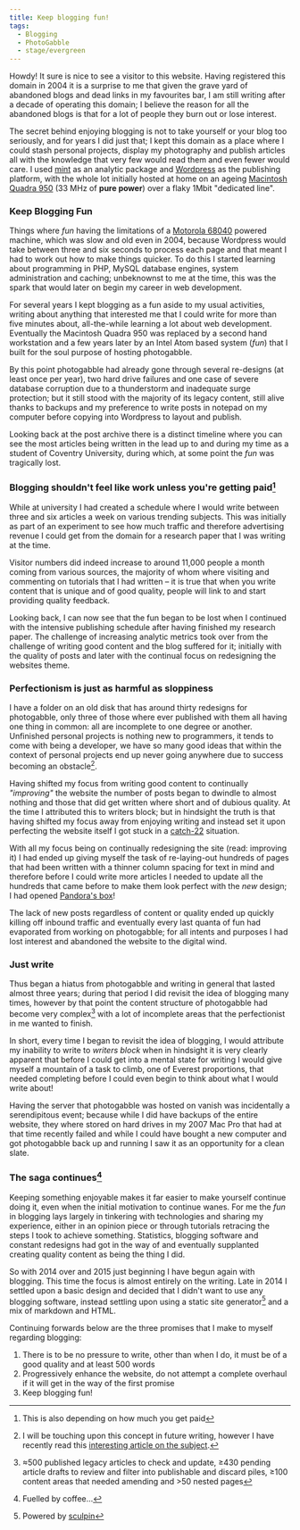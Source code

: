```yaml
---
title: Keep blogging fun!
tags:
  - Blogging
  - PhotoGabble
  - stage/evergreen
---
```


Howdy! It sure is nice to see a visitor to this website. Having registered this domain in 2004 it is a surprise to me that given the grave yard of abandoned blogs and dead links in my favourites bar, I am still writing after a decade of operating this domain; I believe the reason for all the abandoned blogs is that for a lot of people they burn out or lose interest.

The secret behind enjoying blogging is not to take yourself or your blog too seriously, and for years I did just that; I kept this domain as a place where I could stash personal projects, display my photography and publish articles all with the knowledge that very few would read them and even fewer would care. I used [mint](http://haveamint.com/) as an analytic package and [Wordpress](https://wordpress.org/) as the publishing platform, with the whole lot initially hosted at home on an ageing [Macintosh Quadra 950](http://en.wikipedia.org/wiki/Macintosh_Quadra_950) (33 MHz of **pure power**) over a flaky 1Mbit "dedicated line".

### Keep Blogging Fun

Things where *fun* having the limitations of a [Motorola 68040](http://en.wikipedia.org/wiki/Motorola_68040) powered machine, which was slow and old even in 2004, because Wordpress would take between three and six seconds to process each page and that meant I had to work out how to make things quicker. To do this I started learning about programming in PHP, MySQL database engines, system administration and caching; unbeknownst to me at the time, this was the spark that would later on begin my career in web development.

For several years I kept blogging as a fun aside to my usual activities, writing about anything that interested me that I could write for more than five minutes about, all-the-while learning a lot about web development. Eventually the Macintosh Quadra 950 was replaced by a second hand workstation and a few years later by an Intel Atom based system (*fun*) that I built for the soul purpose of hosting photogabble.

By this point photogabble had already gone through several re-designs (at least once per year), two hard drive failures and one case of severe database corruption due to a thunderstorm and inadequate surge protection; but it still stood with the majority of its legacy content, still alive thanks to backups and my preference to write posts in notepad on my computer before copying into Wordpress to layout and publish.

Looking back at the post archive there is a distinct timeline where you can see the most articles being written in the lead up to and during my time as a student of Coventry University, during which, at some point the *fun* was tragically lost.

### Blogging shouldn't feel like work unless you're getting paid[^1]

While at university I had created a schedule where I would write between three and six articles a week on various trending subjects. This was initially as part of an experiment to see how much traffic and therefore advertising revenue I could get from the domain for a research paper that I was writing at the time.

Visitor numbers did indeed increase to around 11,000 people a month coming from various sources, the majority of whom where visiting and commenting on tutorials that I had written &ndash; it is true that when you write content that is unique and of good quality, people will link to and start providing quality feedback.

Looking back, I can now see that the fun began to be lost when I continued with the intensive publishing schedule after having finished my research paper. The challenge of increasing analytic metrics took over from the challenge of writing good content and the blog suffered for it; initially with the quality of posts and later with the continual focus on redesigning the websites theme.

### Perfectionism is just as harmful as sloppiness

I have a folder on an old disk that has around thirty redesigns for photogabble, only three of those where ever published with them all having one thing in common: all are incomplete to one degree or another. Unfinished personal projects is nothing new to programmers, it tends to come with being a developer, we have so many good ideas that within the context of personal projects end up never going anywhere due to success becoming an obstacle[^2].

Having shifted my focus from writing good content to continually *"improving"* the website the number of posts began to dwindle to almost nothing and those that did get written where short and of dubious quality. At the time I attributed this to writers block; but in hindsight the truth is that having shifted my focus away from enjoying writing and instead set it upon perfecting the website itself I got stuck in a [catch-22](http://www.merriam-webster.com/dictionary/catch%2022) situation.

With all my focus being on continually redesigning the site (read: improving it) I had ended up giving myself the task of re-laying-out hundreds of pages that had been written with a thinner column spacing for text in mind and therefore before I could write more articles I needed to update all the hundreds that came before to make them look perfect with the *new* design; I had opened [Pandora's box](http://en.wikipedia.org/wiki/Pandora%27s_box)!

The lack of new posts regardless of content or quality ended up quickly killing off inbound traffic and eventually every last quanta of fun had evaporated from working on photogabble; for all intents and purposes I had lost interest and abandoned the website to the digital wind.

### Just write

Thus began a hiatus from photogabble and writing in general that lasted almost three years; during that period I did revisit the idea of blogging many times, however by that point the content structure of photogabble had become very complex[^3] with a lot of incomplete areas that the perfectionist in me wanted to finish.

In short, every time I began to revisit the idea of blogging, I would attribute my inability to write to *writers block* when in hindsight it is very clearly apparent that before I could get into a mental state for writing I would give myself a mountain of a task to climb, one of Everest proportions, that needed completing before I could even begin to think about what I would write about!

Having the server that photogabble was hosted on vanish was incidentally a serendipitous event; because while I did have backups of the entire website, they where stored on hard drives in my 2007 Mac Pro that had at that time recently failed and while I could have bought a new computer and got photogabble back up and running I saw it as an opportunity for a clean slate.

### The saga continues[^4]

Keeping something enjoyable makes it far easier to make yourself continue doing it, even when the initial motivation to continue wanes. For me the *fun* in blogging lays largely in tinkering with technologies and sharing my experience, either in an opinion piece or through tutorials retracing the steps I took to achieve something. Statistics, blogging software and constant redesigns had got in the way of and eventually supplanted creating quality content as being the thing I did.

So with 2014 over and 2015 just beginning I have begun again with blogging. This time the focus is almost entirely on the writing. Late in 2014 I settled upon a basic design and decided that I didn't want to use any blogging software, instead settling upon using a static site generator[^5] and a mix of markdown and HTML.

Continuing forwards below are the three promises that I make to myself regarding blogging:

1. There is to be no pressure to write, other than when I do, it must be of a good quality and at least 500 words
2. Progressively enhance the website, do not attempt a complete overhaul if it will get in the way of the first promise
3. Keep blogging fun!

[^1]: This is also depending on how much you get paid
[^2]: I will be touching upon this concept in future writing, however I have recently read this [interesting article on the subject](http://programmer-hek.blogspot.co.uk/2014/11/as-programmers-why-we-never-finish-our.html).
[^3]: &asymp;500 published legacy articles to check and update, &ge;430 pending article drafts to review and filter into publishable and discard piles, &ge;100 content areas that needed amending and &gt;50 nested pages
[^4]: Fuelled by coffee&hellip;
[^5]: Powered by [sculpin](https://sculpin.io/)
